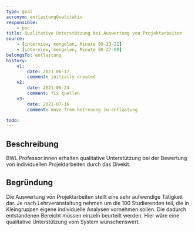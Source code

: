 ```yaml
---
type: goal
acronym: entlastungQualitativ
responsible: 
    - psc
title: Qualitative Unterstützung bei Auswertung von Projektarbeiten
source:
    - [interview, mengelen, Minute 00-23-21]
    - [interview, mengelen, Minute 00-27-00]
belongsTo: entlastung
history:
    v1:
        date: 2021-06-17
        comment: initially created
    v2:
        date: 2021-06-24
        comment: fix quellen
    v3:
        date: 2021-07-16
        comment: move from betreuung zu entlastung

todo: 
---
```


## Beschreibung

BWL Professor:innen erhalten qualitative Unterstützung bei der Bewertung von individuellen Projektarbeiten durch das Divekit.

## Begründung

Die Auswertung von Projektarbeiten stellt eine sehr aufwendige Tätigkeit dar. Je nach Lehrveranstaltung nehmen um die 100 Studierenden teil, die in Kleingruppen eigene individuelle Analysen vornehmen sollen. Die dadurch entstandenen Bereicht müssen einzeln beurteilt werden. Hier wäre eine qualitative Unterstützung vom System wünschenswert.
